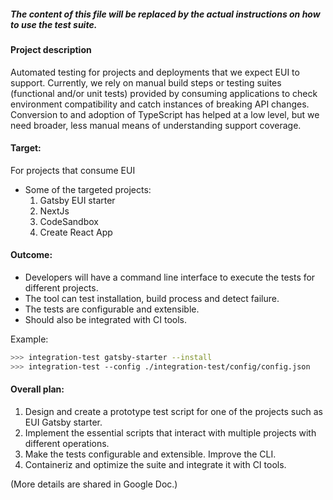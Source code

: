 ##### The content of this file will be replaced by the actual instructions on how to use the test suite.


#### Project description

Automated testing for projects and deployments that we expect EUI to support. Currently, we rely on manual build steps or testing suites (functional and/or unit tests) provided by consuming applications to check environment compatibility and catch instances of breaking API changes. Conversion to and adoption of TypeScript has helped at a low level, but we need broader, less manual means of understanding support coverage.
#### Target:
For projects that consume EUI
- Some of the targeted projects:
  1. Gatsby EUI starter
  2. NextJs
  3. CodeSandbox
  4. Create React App
#### Outcome:

- Developers will have a command line interface to execute the tests for different projects.
- The tool can test installation, build process and detect failure.
- The tests are configurable and extensible.
- Should also be integrated with CI tools.

Example:
```bash
>>> integration-test gatsby-starter --install
>>> integration-test --config ./integration-test/config/config.json
```
#### Overall plan:
1. Design and create a prototype test script for one of the projects such as EUI Gatsby starter.
2. Implement the essential scripts that interact with multiple projects with different operations.
3. Make the tests configurable and extensible. Improve the CLI.
4. Containeriz and optimize the suite and integrate it with CI tools.

(More details are shared in Google Doc.)